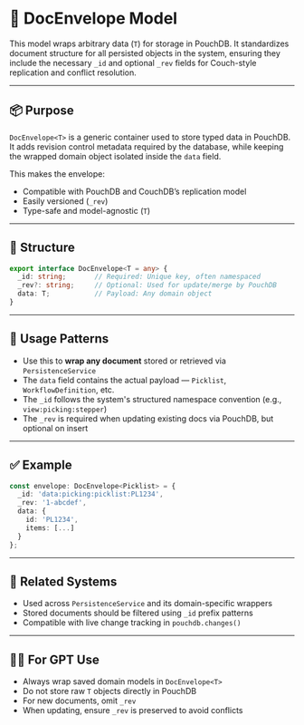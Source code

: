 # 📨 DocEnvelope<T> Model

This model wraps arbitrary data (`T`) for storage in PouchDB. It standardizes document structure for all persisted objects in the system, ensuring they include the necessary `_id` and optional `_rev` fields for Couch-style replication and conflict resolution.

---

## 📦 Purpose

`DocEnvelope<T>` is a generic container used to store typed data in PouchDB. It adds revision control metadata required by the database, while keeping the wrapped domain object isolated inside the `data` field.

This makes the envelope:

- Compatible with PouchDB and CouchDB’s replication model
- Easily versioned (`_rev`)
- Type-safe and model-agnostic (`T`)

---

## 🧱 Structure

```ts
export interface DocEnvelope<T = any> {
  _id: string;       // Required: Unique key, often namespaced
  _rev?: string;     // Optional: Used for update/merge by PouchDB
  data: T;           // Payload: Any domain object
}
```

---

## 🧠 Usage Patterns

- Use this to **wrap any document** stored or retrieved via `PersistenceService`
- The `data` field contains the actual payload — `Picklist`, `WorkflowDefinition`, etc.
- The `_id` follows the system's structured namespace convention (e.g., `view:picking:stepper`)
- The `_rev` is required when updating existing docs via PouchDB, but optional on insert

---

## ✅ Example

```ts
const envelope: DocEnvelope<Picklist> = {
  _id: 'data:picking:picklist:PL1234',
  _rev: '1-abcdef',
  data: {
    id: 'PL1234',
    items: [...]
  }
};
```

---

## 🔄 Related Systems

- Used across `PersistenceService` and its domain-specific wrappers
- Stored documents should be filtered using `_id` prefix patterns
- Compatible with live change tracking in `pouchdb.changes()`

---

## 🧑‍💻 For GPT Use

- Always wrap saved domain models in `DocEnvelope<T>`
- Do not store raw `T` objects directly in PouchDB
- For new documents, omit `_rev`
- When updating, ensure `_rev` is preserved to avoid conflicts
